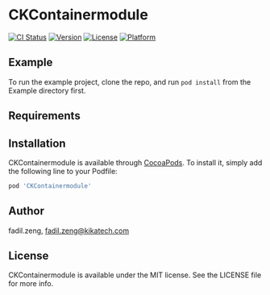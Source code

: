 # CKContainermodule

[![CI Status](https://img.shields.io/travis/fadil.zeng/CKContainermodule.svg?style=flat)](https://travis-ci.org/fadil.zeng/CKContainermodule)
[![Version](https://img.shields.io/cocoapods/v/CKContainermodule.svg?style=flat)](https://cocoapods.org/pods/CKContainermodule)
[![License](https://img.shields.io/cocoapods/l/CKContainermodule.svg?style=flat)](https://cocoapods.org/pods/CKContainermodule)
[![Platform](https://img.shields.io/cocoapods/p/CKContainermodule.svg?style=flat)](https://cocoapods.org/pods/CKContainermodule)

## Example

To run the example project, clone the repo, and run `pod install` from the Example directory first.

## Requirements

## Installation

CKContainermodule is available through [CocoaPods](https://cocoapods.org). To install
it, simply add the following line to your Podfile:

```ruby
pod 'CKContainermodule'
```

## Author

fadil.zeng, fadil.zeng@kikatech.com

## License

CKContainermodule is available under the MIT license. See the LICENSE file for more info.
